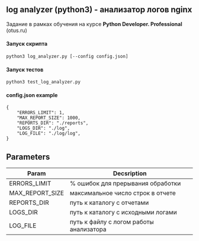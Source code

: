 ## log analyzer (python3) - анализатор логов nginx

Задание в рамках обучения на курсе **Python Developer. Professional** (otus.ru)

#### Запуск скрипта

```
python3 log_analyzer.py [--config config.json]
```

#### Запуск тестов

```
python3 test_log_analyzer.py
```

#### config.json example

```
{
    "ERRORS_LIMIT": 1,
    "MAX_REPORT_SIZE": 1000,
    "REPORTS_DIR": "./reports",
    "LOGS_DIR": "./log",
    "LOG_FILE": "./log/log",
}
```

## Parameters

| Param           | Decsription                             |
| --------------- | --------------------------------------- |
| ERRORS_LIMIT    | % ошибок для прерывания обработки       |
| MAX_REPORT_SIZE | максимальное число строк в отчете       |
| REPORTS_DIR     | путь к каталогу с отчетами              |
| LOGS_DIR        | путь к каталогу с исходными логами      |
| LOG_FILE        | путь к файлу с логом работы анализатора |
